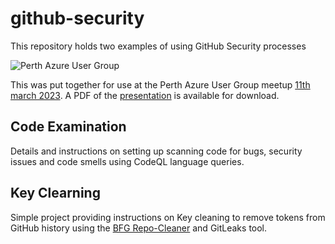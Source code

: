 # github-security

This repository holds two examples of using GitHub Security processes

<img src="https://secure.meetupstatic.com/photos/event/d/c/f/c/clean_510776572.jpeg"
     alt="Perth Azure User Group" />

This was put together for use at the Perth Azure User Group meetup [11th march 2023](https://www.meetup.com/en-AU/perthazug/).  A PDF of the [presentation](https://github.com/rgreene-public-repos/github-security/raw/main/Presentation/Azure%20User%20Group%20-%20CodeQL%2013Mar2023.pdf) is available for download. 

## Code Examination
Details and instructions on setting up scanning code for bugs, security issues and code smells using CodeQL language queries.

## Key Clearning
Simple project providing instructions on Key cleaning to remove tokens from GitHub history using the [BFG Repo-Cleaner](https://rtyley.github.io/bfg-repo-cleaner/) and GitLeaks tool. 
